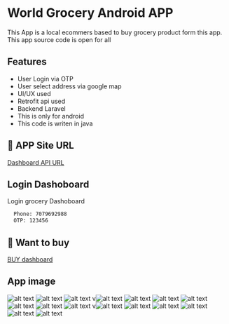 
# World Grocery Android APP

This App is a local ecommers based to buy grocery product form
this app. This app source code is open for all




## Features

- User Login via OTP
- User select address via google map
- UI/UX used
- Retrofit api used
- Backend Laravel 
- This is only for android
- This code is writen in java

## 🔗 APP Site URL
[Dashboard API URL](https://grocery.thegammatech.com/admin/dashboard)

## Login Dashoboard

Login grocery Dashoboard

```bash
  Phone: 7079692988
  OTP: 123456
```
    
## 🔗 Want to buy
[BUY dashboard](https://thegammatech.com/product/admin-panal-downlaod/)

## App image
![alt text](https://files.thegammatech.com/upload/grocery/grocery_n1.png)
![alt text](https://files.thegammatech.com/upload/grocery/grocery_n2.png)
![alt text](https://files.thegammatech.com/upload/grocery/grocery_n3.png)
v![alt text](https://files.thegammatech.com/upload/grocery/grocery_n4.png)
![alt text](https://files.thegammatech.com/upload/grocery/grocery_n5.png)
![alt text](https://files.thegammatech.com/upload/grocery/grocery_n6.png)
![alt text](https://files.thegammatech.com/upload/grocery/grocery_n7.png)
![alt text](https://files.thegammatech.com/upload/grocery/grocery_n8.png)
![alt text](https://files.thegammatech.com/upload/grocery/grocery_n9.png)
![alt text](https://files.thegammatech.com/upload/grocery/grocery_n10.png)
v![alt text](https://files.thegammatech.com/upload/grocery/grocery_n11.png)
![alt text](https://files.thegammatech.com/upload/grocery/grocery_n12.png)
![alt text](https://files.thegammatech.com/upload/grocery/grocery_n13.png)
![alt text](https://files.thegammatech.com/upload/grocery/grocery_n14.png)
![alt text](https://files.thegammatech.com/upload/grocery/grocery_n15.png)
![alt text](https://files.thegammatech.com/upload/grocery/grocery_n16.png)

